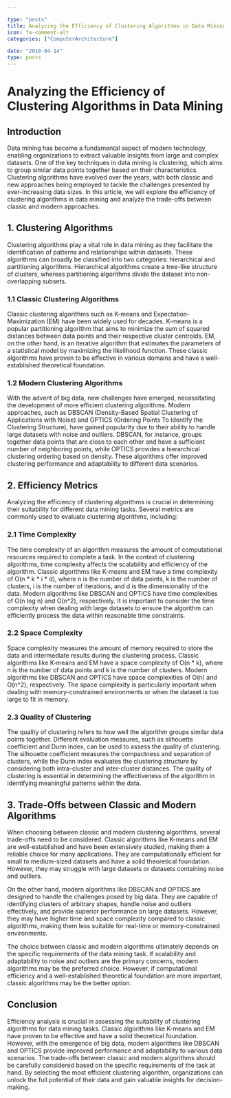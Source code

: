 ```yaml
---

type: "posts"
title: Analyzing the Efficiency of Clustering Algorithms in Data Mining
icon: fa-comment-alt
categories: ["ComputerArchitecture"]

date: "2018-04-14"
type: posts
---
```





# Analyzing the Efficiency of Clustering Algorithms in Data Mining

## Introduction
Data mining has become a fundamental aspect of modern technology, enabling organizations to extract valuable insights from large and complex datasets. One of the key techniques in data mining is clustering, which aims to group similar data points together based on their characteristics. Clustering algorithms have evolved over the years, with both classic and new approaches being employed to tackle the challenges presented by ever-increasing data sizes. In this article, we will explore the efficiency of clustering algorithms in data mining and analyze the trade-offs between classic and modern approaches.

## 1. Clustering Algorithms
Clustering algorithms play a vital role in data mining as they facilitate the identification of patterns and relationships within datasets. These algorithms can broadly be classified into two categories: hierarchical and partitioning algorithms. Hierarchical algorithms create a tree-like structure of clusters, whereas partitioning algorithms divide the dataset into non-overlapping subsets.

### 1.1 Classic Clustering Algorithms
Classic clustering algorithms such as K-means and Expectation-Maximization (EM) have been widely used for decades. K-means is a popular partitioning algorithm that aims to minimize the sum of squared distances between data points and their respective cluster centroids. EM, on the other hand, is an iterative algorithm that estimates the parameters of a statistical model by maximizing the likelihood function. These classic algorithms have proven to be effective in various domains and have a well-established theoretical foundation.

### 1.2 Modern Clustering Algorithms
With the advent of big data, new challenges have emerged, necessitating the development of more efficient clustering algorithms. Modern approaches, such as DBSCAN (Density-Based Spatial Clustering of Applications with Noise) and OPTICS (Ordering Points To Identify the Clustering Structure), have gained popularity due to their ability to handle large datasets with noise and outliers. DBSCAN, for instance, groups together data points that are close to each other and have a sufficient number of neighboring points, while OPTICS provides a hierarchical clustering ordering based on density. These algorithms offer improved clustering performance and adaptability to different data scenarios.

## 2. Efficiency Metrics
Analyzing the efficiency of clustering algorithms is crucial in determining their suitability for different data mining tasks. Several metrics are commonly used to evaluate clustering algorithms, including:

### 2.1 Time Complexity
The time complexity of an algorithm measures the amount of computational resources required to complete a task. In the context of clustering algorithms, time complexity affects the scalability and efficiency of the algorithm. Classic algorithms like K-means and EM have a time complexity of O(n * k * i * d), where n is the number of data points, k is the number of clusters, i is the number of iterations, and d is the dimensionality of the data. Modern algorithms like DBSCAN and OPTICS have time complexities of O(n log n) and O(n^2), respectively. It is important to consider the time complexity when dealing with large datasets to ensure the algorithm can efficiently process the data within reasonable time constraints.

### 2.2 Space Complexity
Space complexity measures the amount of memory required to store the data and intermediate results during the clustering process. Classic algorithms like K-means and EM have a space complexity of O(n * k), where n is the number of data points and k is the number of clusters. Modern algorithms like DBSCAN and OPTICS have space complexities of O(n) and O(n^2), respectively. The space complexity is particularly important when dealing with memory-constrained environments or when the dataset is too large to fit in memory.

### 2.3 Quality of Clustering
The quality of clustering refers to how well the algorithm groups similar data points together. Different evaluation measures, such as silhouette coefficient and Dunn index, can be used to assess the quality of clustering. The silhouette coefficient measures the compactness and separation of clusters, while the Dunn index evaluates the clustering structure by considering both intra-cluster and inter-cluster distances. The quality of clustering is essential in determining the effectiveness of the algorithm in identifying meaningful patterns within the data.

## 3. Trade-Offs between Classic and Modern Algorithms
When choosing between classic and modern clustering algorithms, several trade-offs need to be considered. Classic algorithms like K-means and EM are well-established and have been extensively studied, making them a reliable choice for many applications. They are computationally efficient for small to medium-sized datasets and have a solid theoretical foundation. However, they may struggle with large datasets or datasets containing noise and outliers.

On the other hand, modern algorithms like DBSCAN and OPTICS are designed to handle the challenges posed by big data. They are capable of identifying clusters of arbitrary shapes, handle noise and outliers effectively, and provide superior performance on large datasets. However, they may have higher time and space complexity compared to classic algorithms, making them less suitable for real-time or memory-constrained environments.

The choice between classic and modern algorithms ultimately depends on the specific requirements of the data mining task. If scalability and adaptability to noise and outliers are the primary concerns, modern algorithms may be the preferred choice. However, if computational efficiency and a well-established theoretical foundation are more important, classic algorithms may be the better option.

## Conclusion
Efficiency analysis is crucial in assessing the suitability of clustering algorithms for data mining tasks. Classic algorithms like K-means and EM have proven to be effective and have a solid theoretical foundation. However, with the emergence of big data, modern algorithms like DBSCAN and OPTICS provide improved performance and adaptability to various data scenarios. The trade-offs between classic and modern algorithms should be carefully considered based on the specific requirements of the task at hand. By selecting the most efficient clustering algorithm, organizations can unlock the full potential of their data and gain valuable insights for decision-making.